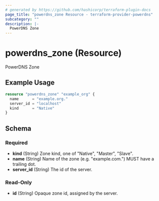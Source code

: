 ```yaml
---
# generated by https://github.com/hashicorp/terraform-plugin-docs
page_title: "powerdns_zone Resource - terraform-provider-powerdns"
subcategory: ""
description: |-
  PowerDNS Zone
---
```


# powerdns_zone (Resource)

PowerDNS Zone

## Example Usage

```terraform
resource "powerdns_zone" "example_org" {
  name      = "example.org."
  server_id = "localhost"
  kind      = "Native"
}
```

<!-- schema generated by tfplugindocs -->
## Schema

### Required

- **kind** (String) Zone kind, one of "Native", "Master", "Slave".
- **name** (String) Name of the zone (e.g. "example.com.") MUST have a trailing dot.
- **server_id** (String) The id of the server.

### Read-Only

- **id** (String) Opaque zone id, assigned by the server.


